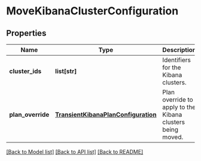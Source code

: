# MoveKibanaClusterConfiguration

## Properties
Name | Type | Description | Notes
------------ | ------------- | ------------- | -------------
**cluster_ids** | **list[str]** | Identifiers for the Kibana clusters. | 
**plan_override** | [**TransientKibanaPlanConfiguration**](TransientKibanaPlanConfiguration.md) | Plan override to apply to the Kibana clusters being moved. | [optional] 

[[Back to Model list]](../README.md#documentation-for-models) [[Back to API list]](../README.md#documentation-for-api-endpoints) [[Back to README]](../README.md)


